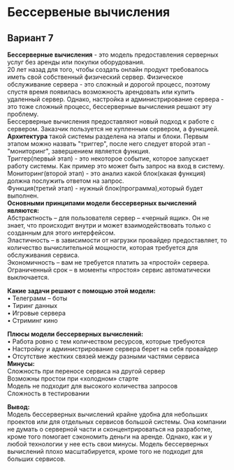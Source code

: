 # Бессервеные вычисления
## Вариант 7
**Бессерверные вычисления** - это модель предоставления серверных услуг без аренды или покупки оборудования.\
20 лет назад для того, чтобы создать онлайн продукт требовалось иметь свой собственный физический сервер. Физическое обслуживание сервера - это сложный и дорогой процесс, поэтому спустя время появилась возможность арендовать или купить удаленный сервер. Однако, настройка и администрирование сервера - это тоже сложный процесс, бессерверные вычисления решают эту проблему.\
Бессерверные вычисления предоставляют новый подход к работе с сервером. Заказчик пользуется не купленным сервером, а функцией.\
**Архитектура** такой системы разделена на этапы и блоки. Первым этапом можно назвать "триггер", после него следует второй этап - "мониторинг", завершением является функция.\
Триггер(первый этап) - это некоторое событие, которое запускает работу системы. Как пример это может быть запрос на вход в систему.\
Мониторинг(второй этап) - это анализ какой блок(какая функция) должна послужить ответом на запрос.\
Функция(третий этап) - нужный блок(программа),который будет выполнен.\
**Основными принципами модели бессерверных вычислений являются:**\
Абстрактность – для пользователя сервер – «черный ящик». Он не знает, что происходит внутри и может взаимодействовать только с созданным для этого интерфейсом.\
Эластичность – в зависимости от нагрузки провайдер предоставляет, то количество вычислительной мощности, которая требуется для обслуживания сервиса.\
Экономичность – вам не требуется платить за «простой» сервера.\
Ограниченный срок – в моменты «простоя» сервис автоматически выключается.

**Какие задачи решают с помощью этой модели:**\
•	Телеграмм – боты\
•	Тиринг данных\
•	Игровые сервера\
•	Стриминг кино





**Плюсы модели бессерверных вычислений:**\
•	Работа ровно с тем количеством ресурсов, которые требуются\
•	Настройку и администрирование сервера берет на себя провайдер\
•	Отсутствие жестких связей между разными частями сервиса\
**Минусы:**\
Сложность при переносе сервиса на другой сервер\
Возможны простои при «холодном» старте\
Модель не подходит для высокого количества запросов\
Сложность в тестировании

**Вывод:**\
Модель бессерверных вычислений крайне удобна для небольших проектов или для отдельных сервисов большой системы. Она компании не думать о серверной части и сконцентрироваться на разработке, кроме того помогает сэкономить деньги на аренде. Однако, как и у любой технологии у нее есть свои минусы. Модель бессерверных вычислений плохо масштабируется, кроме того не подходит для больших сервисов.
